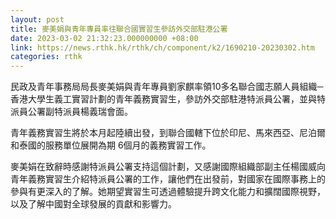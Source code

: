 ```yaml
---
layout: post
title: 麥美娟與青年專員率往聯合國實習生參訪外交部駐港公署
date: 2023-03-02 21:32:23.000000000 +08:00
link: https://news.rthk.hk/rthk/ch/component/k2/1690210-20230302.htm
categories: rthk
---
```


民政及青年事務局局長麥美娟與青年專員劉家麒率領10多名聯合國志願人員組織─香港大學生義工實習計劃的青年義務實習生，參訪外交部駐港特派員公署，並與特派員公署副特派員楊義瑞會面。

青年義務實習生將於本月起陸續出發，到聯合國轄下位於印尼、馬來西亞、尼泊爾和泰國的服務單位展開為期 6個月的義務實習工作。

麥美娟在致辭時感謝特派員公署支持這個計劃，又感謝國際組織部副主任楊國威向青年義務實習生介紹特派員公署的工作，讓他們在出發前，對國家在國際事務上的參與有更深入的了解。她期望實習生可透過體驗提升跨文化能力和擴闊國際視野，以及了解中國對全球發展的貢獻和影響力。
